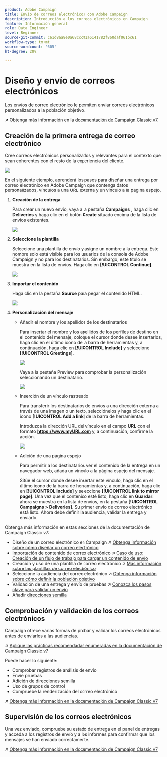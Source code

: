 ```yaml
---
product: Adobe Campaign
title: Envío de correos electrónicos con Adobe Campaign
description: Introducción a los correos electrónicos en Campaign
feature: Información general
role: Data Engineer
level: Beginner
source-git-commit: c61d8aa8e0a68ccc81a6141782f860daf061bc61
workflow-type: tm+mt
source-wordcount: '605'
ht-degree: 20%

---
```


# Diseño y envío de correos electrónicos

Los envíos de correo electrónico le permiten enviar correos electrónicos personalizados a la población objetivo.

↗️ Obtenga más información en la [documentación de Campaign Classic v7](https://experienceleague.adobe.com/docs/campaign-classic/using/sending-messages/sending-emails/about-email-channel.html).

## Creación de la primera entrega de correo electrónico

Cree correos electrónicos personalizados y relevantes para el contexto que sean coherentes con el resto de la experiencia del cliente.

![](assets/new-email-content.png)


En el siguiente ejemplo, aprenderá los pasos para diseñar una entrega por correo electrónico en Adobe Campaign que contenga datos personalizados, vínculos a una URL externa y un vínculo a la página espejo.

1. **Creación de la entrega**

   Para crear un nuevo envío, vaya a la pestaña **Campaigns** , haga clic en **Deliveries** y haga clic en el botón **Create** situado encima de la lista de envíos existentes.

   ![](assets/delivery_step_1.png)

1. **Seleccione la plantilla**

   Seleccione una plantilla de envío y asigne un nombre a la entrega. Este nombre solo está visible para los usuarios de la consola de Adobe Campaign y no para los destinatarios. Sin embargo, este título se muestra en la lista de envíos. Haga clic en **[!UICONTROL Continue]**.

   ![](assets/dce_delivery_model.png)

1. **Importar el contenido**

   Haga clic en la pestaña **Source** para pegar el contenido HTML.

   ![](assets/paste-content.png)


1. **Personalización del mensaje**


   * Añadir el nombre y los apellidos de los destinatarios

      Para insertar el nombre y los apellidos de los perfiles de destino en el contenido del mensaje, coloque el cursor donde desee insertarlos, haga clic en el último icono de la barra de herramientas y, a continuación, haga clic en **[!UICONTROL Include]** y seleccione **[!UICONTROL Greetings]**.

      ![](assets/include-greetings.png)

      Vaya a la pestaña Preview para comprobar la personalización seleccionando un destinatario.

      ![](assets/perso-check.png)

   * Inserción de un vínculo rastreado

      Para transferir los destinatarios de envíos a una dirección externa a través de una imagen o un texto, selecciónelos y haga clic en el icono **[!UICONTROL Add a link]** de la barra de herramientas.

      Introduzca la dirección URL del vínculo en el campo **URL** con el formato **https://www.myURL.com** y, a continuación, confirme la acción.

      ![](assets/add-a-link.png)

   * Adición de una página espejo

      Para permitir a los destinatarios ver el contenido de la entrega en un navegador web, añada un vínculo a la página espejo del mensaje.

      Sitúe el cursor donde desee insertar este vínculo, haga clic en el último icono de la barra de herramientas y, a continuación, haga clic en **[!UICONTROL Include]** y seleccione **[!UICONTROL link to mirror page]**.
   Una vez que el contenido esté listo, haga clic en **Guardar**: ahora se muestra en la lista de envíos, en la pestaña **[!UICONTROL Campaigns > Deliveries]**. Su primer envío de correo electrónico está listo. Ahora debe definir la audiencia, validar la entrega y enviarlo.


Obtenga más información en estas secciones de la documentación de Campaign Classic v7:

* Diseño de un correo electrónico en Campaign
↗️ [Obtenga información sobre cómo diseñar un correo electrónico](https://experienceleague.adobe.com/docs/campaign-classic/using/sending-messages/sending-emails/defining-the-email-content.html)
* Importación de contenido de correo electrónico
↗️ [Caso de uso: Creación de un flujo de trabajo para cargar un contenido de envío](https://experienceleague.adobe.com/docs/campaign-classic/using/automating-with-workflows/use-cases/deliveries/loading-delivery-content.html)
* Creación y uso de una plantilla de correo electrónico
↗️ [Más información sobre las plantillas de correo electrónico](https://experienceleague.adobe.com/docs/campaign-classic/using/sending-messages/using-delivery-templates/about-templates.html?lang=es)
* Seleccione la audiencia del correo electrónico
↗️ [Obtenga información sobre cómo definir la población objetivo](https://experienceleague.adobe.com/docs/campaign-classic/using/sending-messages/key-steps-when-creating-a-delivery/steps-defining-the-target-population.html)
* Validación de una entrega y envío de pruebas
↗️ [Conozca los pasos clave para validar un envío](https://experienceleague.adobe.com/docs/campaign-classic/using/sending-messages/key-steps-when-creating-a-delivery/steps-validating-the-delivery.html)
* Añadir [direcciones semilla](https://experienceleague.adobe.com/docs/campaign-classic/using/sending-messages/using-seed-addresses/about-seed-addresses.html)

## Comprobación y validación de los correos electrónicos

Campaign ofrece varias formas de probar y validar los correos electrónicos antes de enviarlos a las audiencias.

↗️ [Aplique las prácticas recomendadas enumeradas en la documentación de Campaign Classic v7](https://experienceleague.adobe.com/docs/campaign-classic/using/sending-messages/key-steps-when-creating-a-delivery/delivery-bestpractices/check-before-sending.html)

Puede hacer lo siguiente:

* Comprobar registros de análisis de envío
* Envíe pruebas
* Adición de direcciones semilla
* Uso de grupos de control
* Compruebe la renderización del correo electrónico

↗️ [Obtenga más información en la documentación de Campaign Classic v7](https://experienceleague.adobe.com/docs/campaign-classic/using/sending-messages/key-steps-when-creating-a-delivery/steps-validating-the-delivery.html)

## Supervisión de los correos electrónicos

Una vez enviado, compruebe su estado de entrega en el panel de entregas y acceda a los registros de envío y a los informes para confirmar que los mensajes se han enviado correctamente.

↗️ [Obtenga más información en la documentación de Campaign Classic v7](https://experienceleague.adobe.com/docs/campaign-classic/using/sending-messages/key-steps-when-creating-a-delivery/delivery-bestpractices/track-and-monitor.html)

